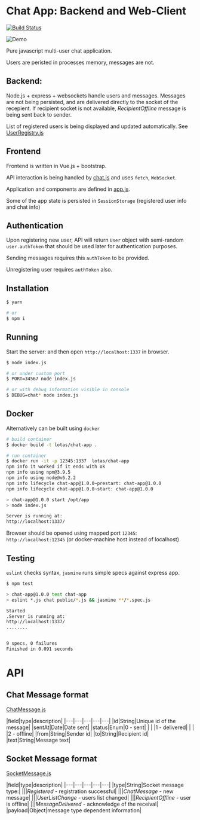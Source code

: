 # Chat App: Backend and Web-Client

[![Build Status](https://travis-ci.org/lotas/chat-app.svg?branch=master)](https://travis-ci.org/lotas/chat-app)

![Demo](http://g.recordit.co/Ei4aSxodcQ.gif "Demo interaction")


Pure javascript multi-user chat application.

Users are peristed in processes memory, messages are not.

## Backend:
Node.js + express + websockets handle users and messages.
Messages are not being persisted, and are delivered directly to the socket of the recepient.
If recipient socket is not available, *RecipientOffline* message is being sent back to sender.

List of registered users is being displayed and updated automatically. See [UserRegistry.js](chat/UserRegistry.js)

## Frontend

Frontend is written in Vue.js + bootstrap.

API interaction is being handled by [chat.js](public/chat.js) and uses `fetch`, `WebSocket`.

Application and components are defined in [app.js](public/app.js).

Some of the app state is persisted in `SessionStorage` (registered user info and chat info)


## Authentication

Upon registering new user, API will return `User` object with semi-random `user.authToken` that should be used later for authentication purposes.

Sending messages requires this `authToken` to be provided.

Unregistering user requires `authToken` also.


## Installation

```bash
$ yarn

# or
$ npm i
```

## Running

Start the server: and then open `http://localhost:1337` in browser.

```bash
$ node index.js

# or under custom port
$ PORT=34567 node index.js

# or with debug information visible in console
$ DEBUG=chat* node index.js
```

## Docker

Alternatively can be built using `docker`

```bash
# build container
$ docker build -t lotas/chat-app .

# run container
$ docker run -it -p 12345:1337  lotas/chat-app
npm info it worked if it ends with ok
npm info using npm@3.9.5
npm info using node@v6.2.2
npm info lifecycle chat-app@1.0.0~prestart: chat-app@1.0.0
npm info lifecycle chat-app@1.0.0~start: chat-app@1.0.0

> chat-app@1.0.0 start /opt/app
> node index.js

Server is running at:
http://localhost:1337/

```

Browser should be opened using mapped port `12345`: `http://localhost:12345` (or docker-machine host instead of localhost)

## Testing

`eslint` checks syntax, `jasmine` runs simple specs against express app.

```bash
$ npm test

> chat-app@1.0.0 test chat-app
> eslint *.js chat public/*.js && jasmine **/*.spec.js

Started
.Server is running at:
http://localhost:1337/
........


9 specs, 0 failures
Finished in 0.091 seconds

```

# API

## Chat Message format

[ChatMessage.js](chat/ChatMessage.js)

|field|type|description|
|---|---|---|---|---|
|id|String|Unique id of the message|
|sentAt|Date|Date sent|
|status|Enum|0 - sent|
| | |1 - delivered|
| | |2 - offline|
|from|String|Sender id|
|to|String|Recipient id|
|text|String|Message text|


## Socket Message format

[SocketMessage.js](chat/SocketMessage.js)

|field|type|description|
|---|---|---|---|---|
|type|String|Socket message type:|
|||*Registered* - registration successful|
|||*ChatMessage* - new message|
|||*UserListChange* - users list changed|
|||*RecipientOffline* - user is offline|
|||*MessageDelivered* - acknowledge of the receival|
|payload|Object|message type dependent information|